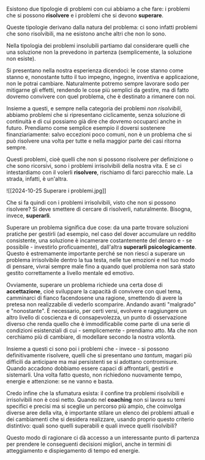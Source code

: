 Esistono due tipologie di problemi con cui abbiamo a che fare: i problemi che si possono **risolvere** e i problemi che si devono **superare**.

Queste tipologie derivano dalla natura del problema: ci sono infatti problemi che sono risolvibili, ma ne esistono anche altri che non lo sono.

Nella tipologia dei problemi insolubili partiamo dal considerare quelli che una soluzione non la prevedono in partenza (semplicemente, la soluzione non esiste).

Si presentano nella nostra esperienza dicendoci: le cose stanno come stanno e, nonostante tutto il tuo impegno, ingegno, inventiva e applicazione, non le potrai cambiare. Naturalmente potremo sempre lavorare sodo per mitigarne gli effetti, rendendo le cose più semplici da gestire, ma di fatto dovremo convivere con quel problema, che è destinato a rimanere con noi.

Insieme a questi, e sempre nella categoria dei problemi _non risolvibili_, abbiamo problemi che si ripresentano ciclicamente, senza soluzione di continuità e di cui possiamo già dire che dovremo occuparci anche in futuro. 
Prendiamo come semplice esempio il doversi sostenere finanziariamente: salvo eccezioni poco comuni, non è un problema che si può risolvere una volta per tutte e nella maggior parte dei casi ritorna sempre. 

Questi problemi, cioè quelli che non si possono risolvere per definizione o che sono ricorsivi, sono i problemi irrisolvibili della nostra vita.
E se ci intestardiamo con il volerli **risolvere**, rischiamo di farci parecchio male. La strada, infatti, è un'altra.

![[2024-10-25 Superare i problemi.jpg]]

Che si fa quindi con i problemi irrisolvibili, visto che non si possono risolvere?
Si deve smettere di cercare di risolverli, naturalmente. Bisogna, invece, **superarli**. 

Superare un problema significa due cose: da una parte trovare soluzioni pratiche per gestirli (ad esempio, nel caso del dover accumulare un reddito consistente, una soluzione è incamerare costantemente del denaro e - se possibile - investirlo proficuamente), dall'altra **superarli psicologicamente**. Questo è estremamente importante perché se non riesci a superare un problema irrisolvibile dentro la tua testa, nelle tue emozioni e nel tuo modo di pensare, vivrai sempre male fino a quando quel problema non sarà stato gestito correttamente a livello mentale ed emotivo.

Ovviamente, superare un problema richiede una certa dose di **accettazione**, cioè sviluppare la capacità di convivere con quel tema, camminarci di fianco facendosene una ragione, smettendo di avere la pretesa non realizzabile di vederlo scomparire. Andando avanti "malgrado" e "nonostante".
È necessario, per certi versi, evolvere e raggiungere un altro livello di coscienza e di consapevolezza, un punto di osservazione diverso che renda quello che è immodificabile come parte di una serie di condizioni esistenziali di cui - semplicemente - prendiamo atto. Ma che non cerchiamo più di cambiare, di modellare secondo la nostra volontà.

Insieme a questi ci sono poi i problemi che - invece - si possono definitivamente risolvere, quelli che si presentano _una tantum_, magari più difficili da anticipare ma mai persistenti se si adottano contromisure. Quando accadono dobbiamo essere capaci di affrontarli, gestirli e sistemarli. Una volta fatto questo, non richiedono nuovamente tempo, energie e attenzione: se ne vanno e basta.

Credo infine che la sfumatura esista: il confine tra problemi risolvibili e irrisolvibili non è così netto. 
Quando nel **coaching** non si lavora su temi specifici e precisi ma si sceglie un percorso più ampio, che coinvolga diverse aree della vita, è importante stilare un elenco dei problemi attuali e dei cambiamenti che si desidera realizzare, usando proprio questo criterio distintivo: quali sono quelli superabili e quali invece quelli risolvibili? 

Questo modo di ragionare ci dà accesso a un interessante punto di partenza per prendere le conseguenti decisioni migliori, anche in termini di atteggiamento e dispiegamento di tempo ed energie.
